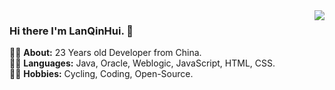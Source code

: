 <img align='right' src="https://github-readme-stats.vercel.app/api?username=LanQinHui&show_icons=true">

### Hi there I'm LanQinHui. 👋

  
  
👨‍🎓 **About:** 23 Years old Developer from China.  
👨‍💻 **Languages:** Java, Oracle, Weblogic, JavaScript, HTML, CSS.  
🚴‍♀️ **Hobbies:** Cycling, Coding, Open-Source.  

<!-- https://github.com/kautukkundan/Awesome-Profile-README-templates -->
